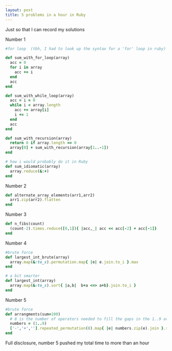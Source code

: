 ```yaml
---
layout: post
title: 5 problems in a hour in Ruby
---
```


Just so that I can record my solutions

Number 1

```ruby
#for loop  (tbh, I had to look up the syntax for a 'for' loop in ruby)

def sum_with_for_loop(array)
  acc = 0
  for i in array
    acc += i
  end
  acc
end

def sum_with_while_loop(array)
  acc = i = 0
  while i < array.length
    acc += array[i]
    i += 1
  end
  acc
end

def sum_with_recursion(array)
  return 0 if array.length == 0
  array[0] + sum_with_recursion(array[1..-1])
end

# how i would probably do it in Ruby
def sum_idiomatic(array)
  array.reduce(&:+)
end
```

Number 2

```ruby
def alternate_array_elements(arr1,arr2)
  arr1.zip(arr2).flatten
end
```

Number 3

```ruby
def n_fibs(count)
  (count-2).times.reduce([0,1]){ |acc,_| acc << acc[-2] + acc[-1]}
end
```

Number 4

```ruby
#brute force
def largest_int_brute(array)
  array.map(&:to_s).permutation.map{ |e| e.join.to_i }.max
end

# a bit smarter
def largest_int(array)
  array.map(&:to_s).sort{ |a,b|  b+a <=> a+b}.join.to_i }
end
```

Number 5
```ruby
#brute force
def arrangments(sum=100)
  # 8 is the number of operators needed to fill the gaps in the 1..9 array
  numbers = (1..9)
  ['-','+',''].repeated_permutation(8).map{ |e| numbers.zip(e).join }.select{ |s| eval(s)==sum }
end
```

Full disclosure,  number 5 pushed my total time to more than an hour

